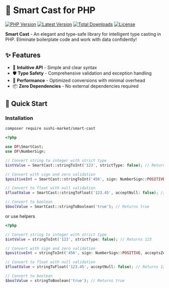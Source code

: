 # 🔮 Smart Cast for PHP

[![PHP Version](https://img.shields.io/badge/PHP-8.1%2B-blue.svg)](https://php.net)
[![Latest Version](https://img.shields.io/github/release/sushi-market/smart-cast.svg?style=flat-square)](https://github.com/sushi-market/smart-cast/releases)
[![Total Downloads](https://img.shields.io/packagist/dt/sushi-market/smart-cast.svg?style=flat-square)](https://packagist.org/packages/sushi-market/smart-cast)
[![License](https://img.shields.io/badge/license-MIT-green.svg)](LICENSE)

**Smart Cast** - An elegant and type-safe library for intelligent type casting in PHP. Eliminate boilerplate code and work with data confidently!

## ✨ Features

- 🎯 **Intuitive API** - Simple and clear syntax
- 🛡️ **Type Safety** - Comprehensive validation and exception handling
- 🚀 **Performance** - Optimized conversions with minimal overhead
- 📦 **Zero Dependencies** - No external dependencies required

## 🚀 Quick Start

### Installation

```bash
composer require sushi-market/smart-cast
```

```php
<?php

use DF\SmartCast;
use DF\NumberSign;

// Convert string to integer with strict type
$intValue = SmartCast::stringToInt('123', strictType: false); // Returns 123

// Convert with sign and zero validation
$positiveInt = SmartCast::stringToInt('456', sign: NumberSign::POSITIVE, acceptsZero: false);

// Convert to float with null validation
$floatValue = SmartCast::stringToFloat('123.45', acceptNull: false); // Returns 123.45

// Convert to boolean
$boolValue = SmartCast::stringToBoolean('true'); // Returns true
```
or use helpers

```php
<?php

// Convert string to integer with strict type
$intValue = stringToInt('123', strictType: false); // Returns 123

// Convert with sign and zero validation
$positiveInt = stringToInt('456', sign: NumberSign::POSITIVE, acceptsZero: false);

// Convert to float with null validation
$floatValue = stringToFloat('123.45', acceptNull: false); // Returns 123.45

// Convert to boolean
$boolValue = stringToBoolean('true'); // Returns true
```



